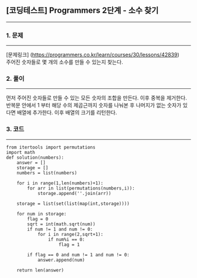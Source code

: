 ## [코딩테스트] Programmers 2단계 - 소수 찾기
---
### 1. 문제
---
[문제링크] (https://programmers.co.kr/learn/courses/30/lessons/42839) <br>
주어진 숫자들로 몇 개의 소수를 만들 수 있는지 찾는다.

### 2. 풀이
---
먼저 주어진 숫자들로 만들 수 있는 모든 숫자의 조합을 만든다. 이후 중복을 제거한다. 반복문 안에서 1 부터 해당 수의 제곱근까지 숫자를 나눠본 후 나머지가 없는 숫자가 있다면 배열에 추가한다. 이후 배열의 크기를 리턴한다.

### 3. 코드
---
    from itertools import permutations
    import math
    def solution(numbers):
        answer = []
        storage = []
        numbers = list(numbers)
        
        for i in range(1,len(numbers)+1):
            for arr in list(permutations(numbers,i)):
                storage.append(''.join(arr))
        
        storage = list(set(list(map(int,storage))))
        
        for num in storage:
            flag = 0
            sqrt = int(math.sqrt(num))
            if num != 1 and num != 0:
                for i in range(2,sqrt+1):
                    if num%i == 0:
                        flag = 1

            if flag == 0 and num != 1 and num != 0:
                answer.append(num)
        
        return len(answer)




